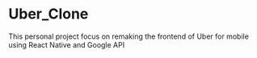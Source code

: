 # Uber_Clone
This personal project focus on remaking the frontend of Uber for mobile using React Native and Google API
